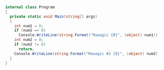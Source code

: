﻿```csharp
  internal class Program
  {
    private static void Main(string[] args)
    {
      int num1 = 0;
      if (num1 == 0)
        Console.WriteLine(string.Format("Maaagic {0}", (object) num1));
      int num2 = 0;
      if (num2 != 0)
        return;
      Console.WriteLine(string.Format("Maaagic #2 {0}", (object) num2));
    }
  }
```